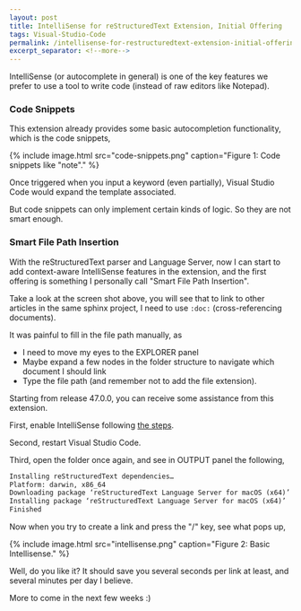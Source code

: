 ```yaml
---
layout: post
title: IntelliSense for reStructuredText Extension, Initial Offering
tags: Visual-Studio-Code
permalink: /intellisense-for-restructuredtext-extension-initial-offering-6886b17d874b
excerpt_separator: <!--more-->
---
```

IntelliSense (or autocomplete in general) is one of the key features we prefer to use a tool to write code (instead of raw editors like Notepad).
<!--more-->

### Code Snippets
This extension already provides some basic autocompletion functionality, which is the code snippets,

{% include image.html
src="code-snippets.png" caption="Figure 1: Code snippets like "note"." %}

Once triggered when you input a keyword (even partially), Visual Studio Code would expand the template associated.

But code snippets can only implement certain kinds of logic. So they are not smart enough.

### Smart File Path Insertion
With the reStructuredText parser and Language Server, now I can start to add context-aware IntelliSense features in the extension, and the first offering is something I personally call "Smart File Path Insertion".

Take a look at the screen shot above, you will see that to link to other articles in the same sphinx project, I need to use `:doc:` (cross-referencing documents).

It was painful to fill in the file path manually, as

* I need to move my eyes to the EXPLORER panel
* Maybe expand a few nodes in the folder structure to navigate which document I should link
* Type the file path (and remember not to add the file extension).

Starting from release 47.0.0, you can receive some assistance from this extension.

First, enable IntelliSense following [the steps](https://github.com/vscode-restructuredtext/vscode-restructuredtext/blob/master/docs/sphinx.md#intellisense-settings).

Second, restart Visual Studio Code.

Third, open the folder once again, and see in OUTPUT panel the following,

``` txt
Installing reStructuredText dependencies…
Platform: darwin, x86_64
Downloading package ‘reStructuredText Language Server for macOS (x64)’ (12454 KB) ……………….. Done!
Installing package ‘reStructuredText Language Server for macOS (x64)’
Finished
```

Now when you try to create a link and press the "/" key, see what pops up,

{% include image.html
src="intellisense.png" caption="Figure 2: Basic Intellisense." %}

Well, do you like it? It should save you several seconds per link at least, and several minutes per day I believe.

More to come in the next few weeks :)
